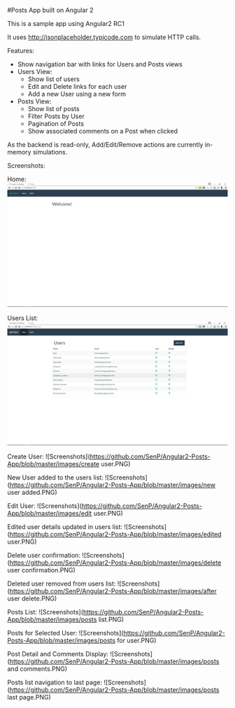 #Posts App built on Angular 2

This is a sample app using Angular2 RC1

It uses http://jsonplaceholder.typicode.com to simulate HTTP calls.

Features:

  - Show navigation bar with links for Users and Posts views
  - Users View:
    - Show list of users
    - Edit and Delete links for each user
    - Add a new User using a new form
  - Posts View:
  	- Show list of posts
    - Filter Posts by User
    - Pagination of Posts
    - Show associated comments on a Post when clicked

As the backend is read-only, Add/Edit/Remove actions are currently in-memory simulations.

Screenshots:

Home:
![Screenshots](https://github.com/SenP/Angular2-Posts-App/blob/master/images/home.PNG)

Users List:
![Screenshots](https://github.com/SenP/Angular2-Posts-App/blob/master/images/users.PNG)

Create User:
![Screenshots](https://github.com/SenP/Angular2-Posts-App/blob/master/images/create user.PNG)

New User added to the users list:
![Screenshots](https://github.com/SenP/Angular2-Posts-App/blob/master/images/new user added.PNG)

Edit User:
![Screenshots](https://github.com/SenP/Angular2-Posts-App/blob/master/images/edit user.PNG)

Edited user details updated in users list:
![Screenshots](https://github.com/SenP/Angular2-Posts-App/blob/master/images/edited user.PNG)

Delete user confirmation:
![Screenshots](https://github.com/SenP/Angular2-Posts-App/blob/master/images/delete user confirmation.PNG)

Deleted user removed from users list:
![Screenshots](https://github.com/SenP/Angular2-Posts-App/blob/master/images/after user delete.PNG)

Posts List:
![Screenshots](https://github.com/SenP/Angular2-Posts-App/blob/master/images/posts list.PNG)

Posts for Selected User:
![Screenshots](https://github.com/SenP/Angular2-Posts-App/blob/master/images/posts for user.PNG)

Post Detail and Comments Display:
![Screenshots](https://github.com/SenP/Angular2-Posts-App/blob/master/images/posts and comments.PNG)

Posts list navigation to last page:
![Screenshots](https://github.com/SenP/Angular2-Posts-App/blob/master/images/posts last page.PNG)

